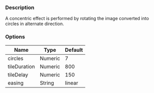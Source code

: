 ---
---

### Description
A concentric effect is performed by rotating the image converted into circles in alternate direction.

### Options
| Name | Type | Default |
|------|------|---------|
| circles | Numeric | 7 |
| tileDuration | Numeric | 800 |
| tileDelay | Numeric | 150 |
| easing | String | linear |
